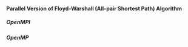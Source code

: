 #### Parallel Version of Floyd-Warshall (All-pair Shortest Path) Algorithm

##### OpenMPI

##### OpenMP

